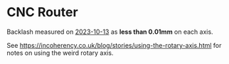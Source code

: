 # CNC Router

Backlash measured on [2023-10-13](20231013.md) as **less than 0.01mm** on each axis.

See https://incoherency.co.uk/blog/stories/using-the-rotary-axis.html for notes on using the weird rotary axis.
